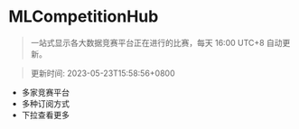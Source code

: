 # MLCompetitionHub

> 一站式显示各大数据竞赛平台正在进行的比赛，每天 16:00 UTC+8 自动更新。
  
> 更新时间: 2023-05-23T15:58:56+0800 

* 多家竞赛平台
* 多种订阅方式
* 下拉查看更多